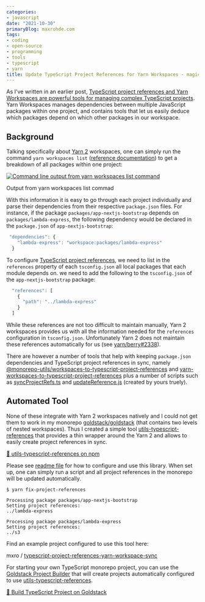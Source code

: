 ```yaml
---
categories:
- javascript
date: "2021-10-30"
primaryBlog: maxrohde.com
tags:
- coding
- open-source
- programming
- tools
- typescript
- yarn
title: Update TypeScript Project References for Yarn Workspaces - magically!
---
```


As I've written in an earlier post, [TypeScript project references and Yarn Workspaces are powerful tools for managing complex TypeScript projects](https://maxrohde.com/2021/10/01/typescript-monorepo-with-yarn-and-project-references/). Yarn Workspaces manages dependencies between multiple JavaScript packages within one project, and contains tools that let us easily deduce which packages depend on which other packages in our workspace.

## Background

Talking specifically about [Yarn 2](https://yarnpkg.com/) workspaces, one can simply run the command `yarn workspaces list` ([reference documentation](https://yarnpkg.com/cli/workspaces/list)) to get a breakdown of all packages within one project:

[![Command line output from yarn workspaces list command](https://nexnet.files.wordpress.com/2021/10/image.png?w=453)](https://nexnet.files.wordpress.com/2021/10/image.png)

Output from yarn workspaces list commad

With this information it is easy to go through each project individually and parse their dependencies from their respective `package.json` files. For instance, if the package `packages/app-nextjs-bootstrap` depends on `packages/lambda-express`, the following dependency would be declared in the `package.json` of `app-nextjs-bootstrap`:

```typescript
 "dependencies": {
    "lambda-express": "workspace:packages/lambda-express"
  }
```

To configure [TypeScript project references](https://www.typescriptlang.org/docs/handbook/project-references.html), we need to list in the `references` property of each `tsconfig.json` all local packages that each module depends on. we need to add the following to the `tsconfig.json` of the `app-nextjs-bootstrap` package:

```typescript
  "references": [
    {
      "path": "../lambda-express"
    }
  ]
```

While these references are not too difficult to maintain manually, Yarn 2 workspaces provides us with all the information needed for the `references` configuration in `tsconfig.json`. Unfortunately Yarn 2 does not maintain these references automatically for us (see [yarn/berry#2338](https://github.com/yarnpkg/berry/pull/2338)).

There are however a number of tools that help with keeping `package.json` dependencies and TypeScript project references in sync, namely [@monorepo-utils/workspaces-to-typescript-project-references](https://github.com/azu/monorepo-utils/tree/master/packages/@monorepo-utils/workspaces-to-typescript-project-references#readme) and [yarn-workspaces-to-typescript-project-references](https://github.com/DylanVann/yarn-workspaces-to-typescript-project-references) plus a number of scripts such as [syncProjectRefs.ts](https://github.com/beemojs/beemo/blob/master/packages/driver-typescript/src/commands/syncProjectRefs.ts) and [updateReference.js](https://github.com/goldstack/typescript-monorepo-yarn-project-references/blob/master/scripts/updateReferences.js) (created by yours truely).

## Automated Tool

None of these integrate with Yarn 2 workspaces natively and I could not get them to work in my monorepo [goldstack/goldstack](https://github.com/goldstack/goldstack#readme) (that contains two levels of nested workspaces). Thus I created a simple tool [utils-typescript-references](https://www.npmjs.com/package/@goldstack/utils-typescript-references) that provides a thin wrapper around the Yarn 2 and allows to easily create project references in sync.

[🔗 utils-typescript-references on npm](https://www.npmjs.com/package/@goldstack/utils-typescript-references)

Please see [readme file](https://github.com/goldstack/goldstack/tree/master/workspaces/templates-lib/packages/utils-typescript-references#readme) for how to configure and use this library. When set up, one can simply run a script and all project references in the monorepo will be updated automatically.

```
$ yarn fix-project-references

Processing package packages/app-nextjs-bootstrap
Setting project references:
../lambda-express

Processing package packages/lambda-express
Setting project references:
../s3
```

Find an example project configured to use this tool here:

mxro / [typescript-project-references-yarn-workspace-sync](https://github.com/mxro/typescript-project-references-yarn-workspace-sync)

For starting your own TypeScript monorepo project, you can use the [Goldstack Project Builder](https://goldstack.party) that will create projects automatically configured to use [utils-typescript-references](https://www.npmjs.com/package/@goldstack/utils-typescript-references).

[🔗 Build TypeScript Project on Goldstack](https://goldstack.party)